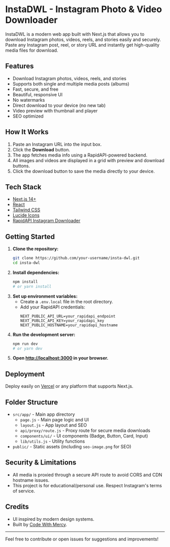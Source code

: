 # InstaDWL - Instagram Photo & Video Downloader

InstaDWL is a modern web app built with Next.js that allows you to download Instagram photos, videos, reels, and stories easily and securely. Paste any Instagram post, reel, or story URL and instantly get high-quality media files for download.

## Features

- Download Instagram photos, videos, reels, and stories
- Supports both single and multiple media posts (albums)
- Fast, secure, and free
- Beautiful, responsive UI
- No watermarks
- Direct download to your device (no new tab)
- Video preview with thumbnail and player
- SEO optimized

## How It Works

1. Paste an Instagram URL into the input box.
2. Click the **Download** button.
3. The app fetches media info using a RapidAPI-powered backend.
4. All images and videos are displayed in a grid with preview and download buttons.
5. Click the download button to save the media directly to your device.

## Tech Stack

- [Next.js 14+](https://nextjs.org/)
- [React](https://react.dev/)
- [Tailwind CSS](https://tailwindcss.com/)
- [Lucide Icons](https://lucide.dev/)
- [RapidAPI Instagram Downloader](https://rapidapi.com/)

## Getting Started

1. **Clone the repository:**
   ```bash
   git clone https://github.com/your-username/insta-dwl.git
   cd insta-dwl
   ```
2. **Install dependencies:**
   ```bash
   npm install
   # or yarn install
   ```
3. **Set up environment variables:**
   - Create a `.env.local` file in the root directory.
   - Add your RapidAPI credentials:
     ```env
     NEXT_PUBLIC_API_URL=your_rapidapi_endpoint
     NEXT_PUBLIC_API_KEY=your_rapidapi_key
     NEXT_PUBLIC_HOSTNAME=your_rapidapi_hostname
     ```
4. **Run the development server:**
   ```bash
   npm run dev
   # or yarn dev
   ```
5. **Open [http://localhost:3000](http://localhost:3000) in your browser.**

## Deployment

Deploy easily on [Vercel](https://vercel.com/) or any platform that supports Next.js.

## Folder Structure

- `src/app/` - Main app directory
  - `page.js` - Main page logic and UI
  - `layout.js` - App layout and SEO
  - `api/proxy/route.js` - Proxy route for secure media downloads
  - `components/ui/` - UI components (Badge, Button, Card, Input)
  - `lib/utils.js` - Utility functions
- `public/` - Static assets (including `seo-image.png` for SEO)

## Security & Limitations

- All media is proxied through a secure API route to avoid CORS and CDN hostname issues.
- This project is for educational/personal use. Respect Instagram's terms of service.

## Credits

- UI inspired by modern design systems.
- Built by [Code With Mercy](https://github.com/your-profile).

---

Feel free to contribute or open issues for suggestions and improvements!
